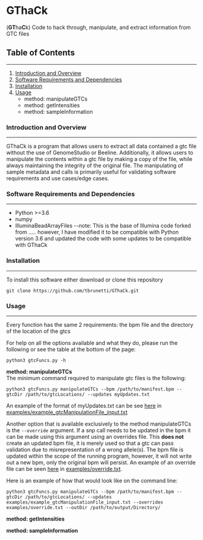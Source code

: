 # GThaCk
(**GT**ha**C**k)
Code to hack through, manipulate, and extract information from GTC files

## Table of Contents
---------------------
1.  [Introduction and Overview](#introduction-and-overview)
2.  [Software Requirements and Dependencies](#software-requirements-and-dependencies)
3.  [Installation](#installation)
4.  [Usage](#usage)
	* method: manipulateGTCs
	* method: getIntensities
	* method: sampleInformation

### Introduction and Overview
-----------------------------
GThaCk is a program that allows users to extract all data contained a gtc file without the use of GenomeStudio or Beeline.  Additionally, it allows users to manipulate the contents within a gtc file by making a copy of the file, while always maintaining the integrity of the original file. The manipulating of sample metadata and calls is primarily useful for validating software requirements and use cases/edge cases.


### Software Requirements and Dependencies
------------------------------------------
*  Python >=3.6
*  numpy
*  IlluminaBeadArrayFiles
	--note: This is the base of Illumina code forked from ..... however, I have modified it to be compatible with Python version 3.6 and updated the code with some updates to be compatible with GThaCk

### Installation
-----------------
To install this software either download or clone this repository
```
git clone https://github.com/tbrunetti/GThaCk.git
```



### Usage
----------
Every function has the same 2 requirements: the bpm file and the directory of the location of the gtcs

For help on all the options available and what they do, please run the following or see the table at the bottom of the page:
```
python3 gtcFuncs.py -h
```


**method: manipulateGTCs**  
The minimum command required to manipulate gtc files is the following:
```
python3 gtcFuncs.py manipulateGTCs --bpm /path/to/manifest.bpm --gtcDir /path/to/gtcLocations/ --updates myUpdates.txt
```
An example of the format of myUpdates.txt can be see [here](https://github.com/tbrunetti/GThaCk/blob/develop/examples/example_gtcManipulationFile_input.txt) in [examples/example_gtcManipulationFile_input.txt](https://github.com/tbrunetti/GThaCk/blob/develop/examples/example_gtcManipulationFile_input.txt)

Another option that is available exclusively to the method manipulateGTCs is the `--override` argument.  If a snp call needs to be updated in the bpm it can be made using this argument using an overrides file.  This **does not** create an updated bpm file, it is merely used so that a gtc can pass validation due to misrepresentation of a wrong allele(s).  The bpm file is updated within the scope of the running program, however, it will not write out a new bpm, only the original bpm will persist.  An example of an override file can be seen [here](https://github.com/tbrunetti/GThaCk/blob/develop/examples/override.txt) in [examples/override.txt](https://github.com/tbrunetti/GThaCk/blob/develop/examples/override.txt).  

Here is an example of how that would look like on the command line:
```
python3 gtcFuncs.py manipulateGTCs --bpm /path/to/manifest.bpm --gtcDir /path/to/gtcLocations/ --updates examples/example_gtcManipulationFile_input.txt --overrides examples/override.txt --outDir /path/to/output/Directory/
```

**method: getIntensities**

**method: sampleInformation**


